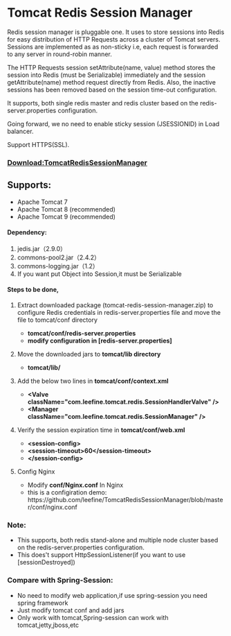 <div class="expandable unchanged js-expandable rich-diff-level-zero">
    <h1 class="unchanged rich-diff-level-one">Tomcat Redis Session Manager</h1>
    <p class="unchanged rich-diff-level-one">Redis session manager is pluggable one. It uses to store sessions into Redis for easy distribution of HTTP Requests across a cluster of Tomcat servers. Sessions are implemented as as non-sticky i.e, each request is forwarded to any server in round-robin manner.</p>
    <p class="unchanged rich-diff-level-one">The HTTP Requests session setAttribute(name, value) method stores the session into Redis (must be Serializable) immediately and the session getAttribute(name) method request directly from Redis. Also, the inactive sessions has been removed based on the session time-out configuration.</p>
    <p class="unchanged rich-diff-level-one">It supports, both single redis master and redis cluster based on the redis-server.properties configuration.</p>
    <p class="unchanged rich-diff-level-one">Going forward, we no need to enable sticky session (JSESSIONID) in Load balancer.</p>  
    <p class="unchanged rich-diff-level-one">Support HTTPS(SSL).</p>  
    <h3 class="unchanged rich-diff-level-one"><a href="https://github.com/leefine/TomcatRedisSessionManager/files/2418381/TomcatRedisSessionManager-1.0.3.zip">Download:TomcatRedisSessionManager </a>  </h3>
    <h2 class="unchanged rich-diff-level-one">Supports:</h2>
    <ul class="unchanged rich-diff-level-one">
        <li class="unchanged">Apache Tomcat 7</li>
        <li class="unchanged">Apache Tomcat 8 (recommended)</li>
        <li class="unchanged">Apache Tomcat 9 (recommended)</li>
    </ul>
    <h4 class="unchanged rich-diff-level-one">Dependency:</h4>
    <ol class="unchanged rich-diff-level-one">
        <li class="unchanged">jedis.jar（2.9.0）</li>
        <li class="unchanged">commons-pool2.jar（2.4.2）</li>
        <li class="unchanged">commons-logging.jar（1.2）</li>        
          <li class="unchanged">If you want put Object into Session,it must be Serializable</li>
    </ol>
    <h4 class="unchanged rich-diff-level-one">Steps to be done,</h4>
    <ol class="unchanged rich-diff-level-one">
        <li class="unchanged">
            <p class="unchanged">Extract downloaded package (tomcat-redis-session-manager.zip) to configure Redis credentials in redis-server.properties file and move the file to tomcat/conf directory</p>
            <ul class="unchanged">
                <li class="unchanged"><strong>tomcat/conf/redis-server.properties</strong></li>
                <li class="unchanged"><strong>modify configuration in [redis-server.properties]</strong></li>
            </ul>
        </li>
        <li class="unchanged">
            <p class="unchanged">Move the downloaded jars to <b>tomcat/lib directory</b></p>
            <ul class="unchanged">
                <li class="unchanged"><strong>tomcat/lib/</strong></li>
            </ul>
        </li>
        <li class="unchanged">
            <p class="unchanged">Add the below two lines in  <b>tomcat/conf/context.xml</b></p>
            <ul class="unchanged">
                <li class="unchanged"><strong>&lt;Valve className="com.leefine.tomcat.redis.SessionHandlerValve" /&gt;</strong></li>
                <li class="unchanged"><strong>&lt;Manager className="com.leefine.tomcat.redis.SessionManager" /&gt;</strong></li>
            </ul>
        </li>
        <li class="unchanged">
            <p class="unchanged">Verify the session expiration time in <b>tomcat/conf/web.xml</b></p>
            <ul class="unchanged">
                <li class="unchanged"><strong>&lt;session-config&gt;</strong></li>
                <li class="unchanged"><strong>&lt;session-timeout&gt;60&lt;/session-timeout&gt;</strong></li>
                <li class="unchanged"><strong>&lt;/session-config&gt;</strong></li>
            </ul>
        </li>
         <li class="unchanged">
            <p class="unchanged">Config Nginx</p>
            <ul class="unchanged"><li class="unchanged"> Modify <b>conf/Nginx.conf</b> In Nginx</li>
<li class="unchanged"> this is a configiration demo: https://github.com/leefine/TomcatRedisSessionManager/blob/master/conf/nginx.conf</li>
            </ul>
        </li>
    </ol>
    <h3 class="unchanged rich-diff-level-one">
      Note:</h3>
    <ul class="unchanged rich-diff-level-one">
        <li class="unchanged">This supports, both redis stand-alone and multiple node cluster based on the redis-server.properties configuration.</li>
          <li class="unchanged">This does't support HttpSessionListener(if you want to use [sessionDestroyed])</li>        
    </ul>
     <h3 class="unchanged rich-diff-level-one">
      Compare with Spring-Session:</h3>
      <ul class="unchanged rich-diff-level-one">
        <li class="unchanged">No need to modify web application,if use spring-session you need spring framework</li>
        <li class="unchanged">Just modify tomcat conf and add jars</li>
        <li class="unchanged">Only work with tomcat,Spring-session can work with tomcat,jetty,jboss,etc</li>
      </ul>
</div>
